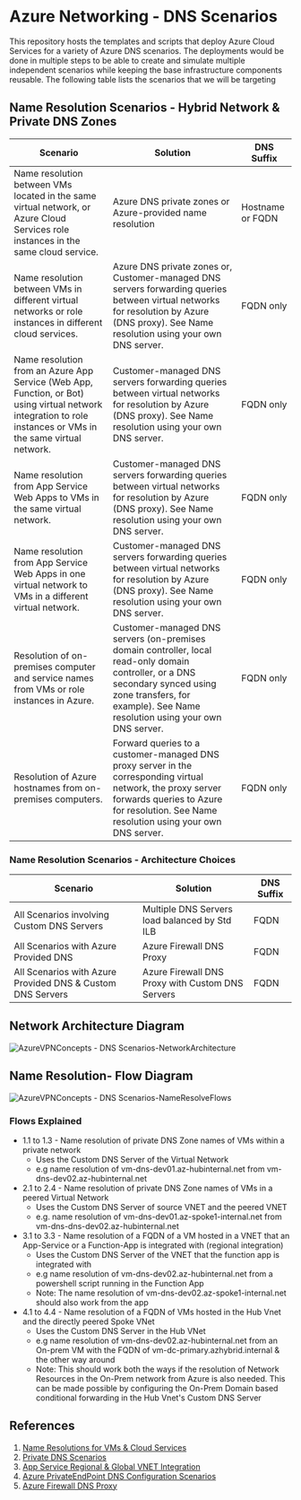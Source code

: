 # Azure Networking - DNS Scenarios
This repository hosts the templates and scripts that deploy Azure Cloud Services for a variety of Azure DNS scenarios. The deployments would be done in multiple steps to be able to create and simulate multiple independent scenarios while keeping the base infrastructure components reusable. The following table lists the scenarios that we will be targeting


## Name Resolution Scenarios - Hybrid Network & Private DNS Zones

| Scenario  | Solution | DNS Suffix |
| ------------- | ------------- |-------------|
| Name resolution between VMs located in the same virtual network, or Azure Cloud Services role instances in the same cloud service.  | Azure DNS private zones or Azure-provided name resolution  | Hostname or FQDN
| Name resolution between VMs in different virtual networks or role instances in different cloud services.  | Azure DNS private zones or, Customer-managed DNS servers forwarding queries between virtual networks for resolution by Azure (DNS proxy). See Name resolution using your own DNS server.  |FQDN only|
| Name resolution from an Azure App Service (Web App, Function, or Bot) using virtual network integration to role instances or VMs in the same virtual network.|Customer-managed DNS servers forwarding queries between virtual networks for resolution by Azure (DNS proxy). See Name resolution using your own DNS server.|FQDN only|
|Name resolution from App Service Web Apps to VMs in the same virtual network.|Customer-managed DNS servers forwarding queries between virtual networks for resolution by Azure (DNS proxy). See Name resolution using your own DNS server.|FQDN only|
|Name resolution from App Service Web Apps in one virtual network to VMs in a different virtual network.|Customer-managed DNS servers forwarding queries between virtual networks for resolution by Azure (DNS proxy). See Name resolution using your own DNS server.|FQDN only|
|Resolution of on-premises computer and service names from VMs or role instances in Azure.|Customer-managed DNS servers (on-premises domain controller, local read-only domain controller, or a DNS secondary synced using zone transfers, for example). See Name resolution using your own DNS server.|FQDN only|
|Resolution of Azure hostnames from on-premises computers.|Forward queries to a customer-managed DNS proxy server in the corresponding virtual network, the proxy server forwards queries to Azure for resolution. See Name resolution using your own DNS server.	|FQDN only|

### Name Resolution Scenarios - Architecture Choices
| Scenario  | Solution | DNS Suffix |
| ------------- | ------------- |-------------|
| All Scenarios involving Custom DNS Servers | Multiple DNS Servers load balanced by Std ILB  | FQDN
| All Scenarios with Azure Provided DNS | Azure Firewall DNS Proxy  | FQDN
| All Scenarios with Azure Provided DNS & Custom DNS Servers | Azure Firewall DNS Proxy with Custom DNS Servers | FQDN



## Network Architecture Diagram
![AzureVPNConcepts - DNS Scenarios-NetworkArchitecture](https://user-images.githubusercontent.com/13979783/120890838-d6ced900-c622-11eb-9db7-a4954c95c569.png)

## Name Resolution- Flow Diagram
![AzureVPNConcepts - DNS Scenarios-NameResolveFlows](https://user-images.githubusercontent.com/13979783/120890848-e6e6b880-c622-11eb-8c39-936e5796ffce.png)

### Flows Explained
- 1.1 to 1.3 - Name resolution of private DNS Zone names of VMs within a private network 
  - Uses the Custom DNS Server of the Virtual Network
  - e.g name resolution of vm-dns-dev01.az-hubinternal.net from vm-dns-dev02.az-hubinternal.net
- 2.1 to 2.4 - Name resolution of private DNS Zone names of VMs in a peered Virtual Network
  - Uses the Custom DNS Server of source VNET and the peered VNET
  - e.g. name resolution of vm-dns-dev01.az-spoke1-internal.net from vm-dns-dns-dev02.az-hubinternal.net
- 3.1 to 3.3 - Name resolution of a FQDN of a VM hosted in a VNET that an App-Service or a Function-App is integrated with (regional integration)
  - Uses the Custom DNS Server of the VNET that the function app is integrated with
  - e.g name resolution of vm-dns-dev02.az-hubinternal.net from a powershell script running in the Function App
  - Note: The name resolution of vm-dns-dev02.az-spoke1-internal.net should also work from the app
- 4.1 to 4.4 - Name resolution of a FQDN of VMs hosted in the Hub Vnet and the directly peered Spoke VNet 
  - Uses the Custom DNS Server in the Hub VNet
  - e.g name resolution of vm-dns-dev02.az-hubinternal.net from an On-prem VM with the FQDN of vm-dc-primary.azhybrid.internal & the other way around
  - Note: This should work both the ways if the resolution of Network Resources in the On-Prem network from Azure is also needed. This can be made possible by configuring the On-Prem Domain based conditional forwarding in the Hub Vnet's Custom DNS Server


## References
1. [Name Resolutions for VMs & Cloud Services](https://docs.microsoft.com/en-us/azure/virtual-network/virtual-networks-name-resolution-for-vms-and-role-instances)
2. [Private DNS Scenarios](https://docs.microsoft.com/en-us/azure/dns/private-dns-scenarios)
3. [App Service Regional & Global VNET Integration](https://docs.microsoft.com/en-us/azure/app-service/web-sites-integrate-with-vnet#how-regional-vnet-integration-works)
4. [Azure PrivateEndPoint DNS Configuration Scenarios](https://docs.microsoft.com/en-us/azure/private-link/private-endpoint-dns#dns-configuration-scenarios)
5. [Azure Firewall DNS Proxy](https://azure.microsoft.com/en-us/blog/new-enhanced-dns-features-in-azure-firewall-now-generally-available/)





